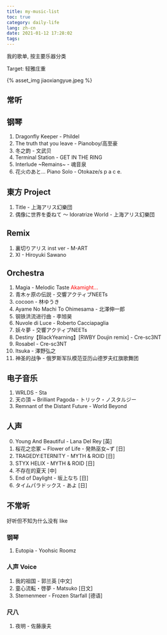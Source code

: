 ```yaml
---
title: my-music-list
toc: true
category: daily-life
lang: zh-cn
date: 2021-01-12 17:28:02
tags:
---
```


我的歌单, 按主要乐器分类

Target: 轻雅庄重

<!-- more -->

{% asset_img jiaoxiangyue.jpeg %}

## 常听

## 钢琴

1. Dragonfly Keeper - Phildel
2. The truth that you leave - Pianoboy/高至豪
3. 冬之韵 - 文武贝
4. Terminal Station - GET IN THE RING
5. Interlude ~Remains~ - 魂音泉
6. 花火のあと​.​.​. Piano Solo - Otokaze/s p a c e​.

## 東方 Project

1. Title - 上海アリス幻樂団
2. 偶像に世界を委ねて ～ Idoratrize World - 上海アリス幻樂団

## Remix

1. 裏切りアリス inst ver - M-ART
2. XI - Hiroyuki Sawano

## Orchestra

1. Magia - Melodic Taste
   <span style="color:red">Akamight...</span>
2. 青木ヶ原の伝説 - 交響アクティブNEETs
3. cocoon - 林ゆうき
4. Ayame No Machi To Ohimesama - 北澤伸一郎
5. 钢铁洪流进行曲 - 李旭昊
6. Nuvole di Luce - Roberto Cacciapaglia
7. 妖々夢 - 交響アクティブNEETs
8. Destiny【BlackYearning】[RWBY Doujin remix] - Cre-sc3NT
9. Rosabel - Cre-sc3NT
10. Itsuka - 澤野弘之
11. 神圣的战争 - 俄罗斯军队模范亚历山德罗夫红旗歌舞团

## 电子音乐

1. WRLDS - Sta
2. 天の頂 ~ Brilliant Pagoda - トリック・ノスタルジー
3. Remnant of the Distant Future - World Beyond

## 人声

0. Young And Beautiful - Lana Del Rey \[英\]
1. 桜花之恋冢 ~ Flower of Life - 発熱巫女~ず \[日\]
2. TRAGEDY:ETERNITY - MYTH & ROID \[日\]
3. STYX HELIX - MYTH & ROID \[日\]
4. 不存在的夏天 \[中\]
5. End of Daylight - 坂上なち \[日\]
6. タイムパラドックス - あよ \[日\]

## 不常听

好听但不知为什么没有 like

### 钢琴

1. Eutopia - Yoohsic Roomz

### 人声 Voice

1. 我的祖国 - 郭兰英 \[中文\]
2. 童心流転・啓夢 - Matsuko \[日文\]
3. Sternenmeer - Frozen Starfall \[德语\]

### 尺八

1. 夜明 - 佐藤康夫
